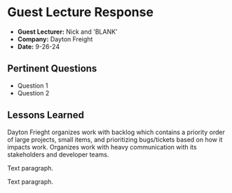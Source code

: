 # Guest Lecture Response
* **Guest Lecturer:** Nick and 'BLANK'
* **Company:** Dayton Freight
* **Date:** 9-26-24

## Pertinent Questions
* Question 1
* Question 2

## Lessons Learned
Dayton Frieght organizes work with backlog which contains a priority order of large projects, small items, and prioritizing bugs/tickets based on how it impacts work. Organizes work with heavy communication with its stakeholders and developer teams.

Text paragraph.

Text paragraph.
